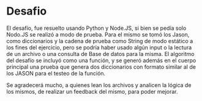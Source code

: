 # Desafio
El desafío, fue resuelto usando Python y Node.JS, si bien se pedía solo Nodo.JS se realizó a modo de prueba.
Para el mismo se tomó los Jason, como diccionarios y la cadena de prueba como String de modo estático a los fines del ejercicio, pero se podría haber usado algún input o la lectura de un archivo o una consulta de Base de datos para la misma.
El algoritmo del desafío se incluyó como una función, y se generó además en el cuerpo principal una prueba que genera dos diccionarios con formato similar al de los JASON para el testeo de la función.

Se agradecerá mucho, a quienes lean los archivos y analicen la lógica de los mismos, de realizar un feedback del mismo, para poder mejorar.

